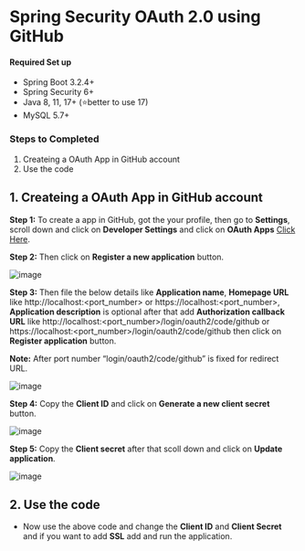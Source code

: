 # Spring Security OAuth 2.0 using GitHub

#### Required Set up
- Spring Boot 3.2.4+
- Spring Security 6+
- Java 8, 11, 17+ (⭐better to use 17)
- MySQL 5.7+

### Steps to Completed 
1. Createing a OAuth App in GitHub account
2. Use the code

## 1. Createing a OAuth App in GitHub account

**Step 1:** To create a app in GitHub, got the your profile, then go to **Settings**, scroll down and click on **Developer Settings** and click on **OAuth Apps** [Click Here](https://github.com/settings/developers).

**Step 2:** Then click on **Register a new application** button.

![image](https://github.com/nirmalakumarsahu/spring-boot-oauth2.0-github/assets/62144558/d72c8fd7-238f-4e60-85d0-ec32f8540cde)

**Step 3:** Then file the below details like **Application name**, **Homepage URL** like http://localhost:<port_number> or https://localhost:<port_number>, **Application description** is optional after that add **Authorization callback URL** like http://localhost:<port_number>/login/oauth2/code/github or https://localhost:<port_number>/login/oauth2/code/github then click on **Register application** button.

**Note:** After port number “login/oauth2/code/github” is fixed for redirect URL.

![image](https://github.com/nirmalakumarsahu/spring-boot-oauth2.0-github/assets/62144558/bbb5c2d2-17fc-45d3-9e89-402a72bf9d30)

**Step 4:** Copy the **Client ID** and click on **Generate a new client secret** button.

![image](https://github.com/nirmalakumarsahu/spring-boot-oauth2.0-github/assets/62144558/d85f418c-1127-4a5c-8e93-da9e73699802)

**Step 5:** Copy the **Client secret** after that scoll down and click on **Update application**.

![image](https://github.com/nirmalakumarsahu/spring-boot-oauth2.0-github/assets/62144558/0700710b-b8d6-4617-a684-a9dc8c89adbe)

## 2. Use the code

- Now use the above code and change the **Client ID** and **Client Secret** and if you want to add **SSL** add and run the application.
